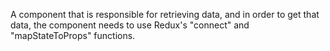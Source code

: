A component that is responsible for retrieving data, and in order to get that data, the component needs to use Redux's "connect" and "mapStateToProps" functions.